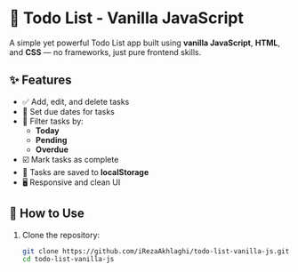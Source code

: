 # 📝 Todo List - Vanilla JavaScript

A simple yet powerful Todo List app built using **vanilla JavaScript**, **HTML**, and **CSS** — no frameworks, just pure frontend skills.


## ✨ Features

- ✅ Add, edit, and delete tasks
- 📆 Set due dates for tasks
- 📂 Filter tasks by:
  - **Today**
  - **Pending**
  - **Overdue**
- ☑️ Mark tasks as complete
- 💾 Tasks are saved to **localStorage**
- 🖥️ Responsive and clean UI


## 🚀 How to Use

1. Clone the repository:
   ```bash
   git clone https://github.com/iRezaAkhlaghi/todo-list-vanilla-js.git
   cd todo-list-vanilla-js
